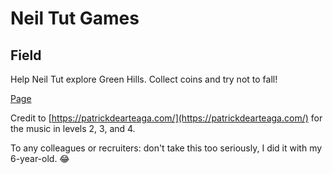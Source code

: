 # Neil Tut Games

## Field
Help Neil Tut explore Green Hills. Collect coins and try not to fall!

[Page](https://github.com/rtitle/neil-tut/wiki/Neil-Tut-Field)

Credit to [https://patrickdearteaga.com/](https://patrickdearteaga.com/) for the music in levels 2, 3, and 4.

To any colleagues or recruiters: don't take this too seriously, I did it with my 6-year-old. 😂

